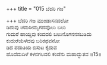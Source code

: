 +++
title = "015 ಬೆದರಿ ಗಜ"

+++
ಬೆದರಿ ಗಜ ಮುಂಡಾಸನದಲೋ  
ಡಿದುವು ಚಮರೀಮೃಗದವೊಲು ಬಲು  
ಗುದುರೆ ಹಾಯ್ದವು ಕಂದದಲಿ ಬಲುನೊಗನನಸಬಡಿದು  
ಕುದುರೆಯೆಳೆದವು ಬರಿರಥವನೋ  
ಡಿದ ಪದಾತಿಯ ಬಿಸುಟ ಕೈದುವ  
ಹೊದೆದುದಿಳೆ ಕಳನಗಲದಲಿ ಕಂಡೆನು ಮಹಾದ್ಭುತವ     ॥15॥